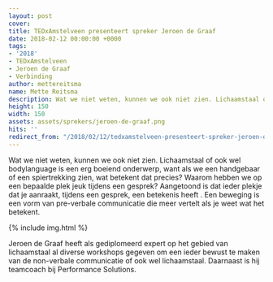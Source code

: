 ```yaml
---
layout: post
cover:  
title: TEDxAmstelveen presenteert spreker Jeroen de Graaf
date: 2018-02-12 00:00:00 +0000
tags:
- '2018'
- TEDxAmstelveen
- Jeroen de Graaf
- Verbinding
author: mettereitsma
name: Mette Reitsma
description: Wat we niet weten, kunnen we ook niet zien. Lichaamstaal of ook wel bodylanguage is een erg boeiend onderwerp, want als we een handgebaar of een spiertrekking zien, wat betekent dat precies?
height: 150
width: 150
assets: assets/sprekers/jeroen-de-graaf.png
hits: ''
redirect_from: "/2018/02/12/tedxamstelveen-presenteert-spreker-jeroen-de-graaf/"
---
```


Wat we niet weten, kunnen we ook niet zien. Lichaamstaal of ook wel bodylanguage is een erg boeiend onderwerp, want als we een handgebaar of een spiertrekking zien, wat betekent dat precies? Waarom hebben we op een bepaalde plek jeuk tijdens een gesprek? Aangetoond is dat ieder plekje dat je aanraakt, tijdens een gesprek, een betekenis heeft . Een beweging is een vorm van pre-verbale communicatie die meer vertelt als je weet wat het betekent.

{% include img.html %}

Jeroen de Graaf heeft als gediplomeerd expert op het gebied van lichaamstaal al diverse workshops gegeven om een ieder bewust te maken van de non-verbale communicatie of ook wel lichaamstaal. Daarnaast is hij teamcoach bij Performance Solutions.
